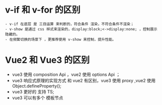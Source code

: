 # v-if 和 v-for 的区别
    - v-if 在底层 是 三目运算 来判断的，符合条件 渲染，不符合条件不渲染；
    - v-show 是通过 css 样式来渲染的，display:block;<->display:none; ，控制展示隐藏的。
    - 在频繁切换的场景下 ，更推荐使用 v-show 来控制，提升性能。

# Vue2 和 Vue3 的区别
 - vue3 使用 composition Api ，vue2 使用 options Api ；
 - vue3 响应式原理的实现方式 和 vue2 有区别，vue3 使用 proxy ,vue2 使用 Object.defineProperty();
 - vue3 更好的 支持 TS;
 - vue3 可以有多个 模板节点
